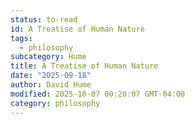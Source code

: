 ```yaml
---
status: to-read
id: A Treatise of Human Nature
tags:
  - philosophy
subcategory: Hume
title: A Treatise of Human Nature
date: "2025-09-18"
author: David Hume
modified: 2025-10-07 00:20:07 GMT-04:00
category: philosophy
---
```

